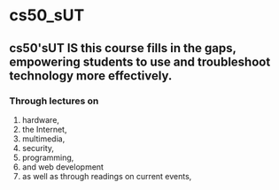 # cs50_sUT
## cs50'sUT IS this course fills in the gaps, empowering students to use and troubleshoot technology more effectively.

### Through lectures on 
1. hardware,
2.  the Internet,
3.   multimedia,
4.    security,
5. programming,
6.  and web development
7.   as well as through readings on current events,
